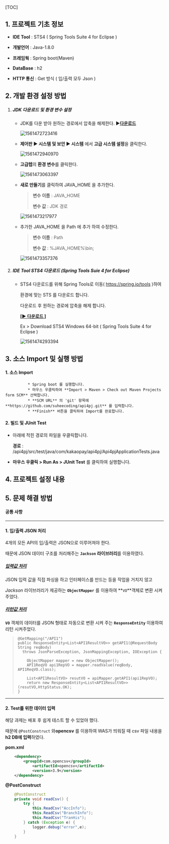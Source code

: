 [TOC]

## 1. 프로젝트 기초 정보

* **IDE Tool** : STS4 ( Spring Tools Suite 4 for Eclipse )

* **개발언어** : Java-1.8.0

* **프레임웍** : Spring boot(Maven)

*  **DataBase** : h2

*  **HTTP 통신** : Get 방식 ( 입/출력 모두 Json )

  

## 2. 개발 환경 설정 방법

1. ##### **JDK 다운로드 및 환경 변수 설정**

   * JDK를 다운 받아 원하는 경로에서 압축을 해제한다.    ▶[**다운로드**](https://github.com/ojdkbuild/ojdkbuild/releases/download/1.8.0.191-1/java-1.8.0-openjdk-1.8.0.191-1.b12.ojdkbuild.windows.x86_64.zip)

     ![1561472723416](C:\Users\정수희\AppData\Roaming\Typora\typora-user-images\1561472723416.png)

   * **제어판 ▶ 시스템 및 보안 ▶ 시스템** 에서 **고급 시스템 설정**을 클릭한다.

     ![1561472940970](C:\Users\정수희\AppData\Roaming\Typora\typora-user-images\1561472940970.png)

     

   * **고급텝**의 **환경 변수**를 클릭한다.

     ![1561473063397](C:\Users\정수희\AppData\Roaming\Typora\typora-user-images\1561473063397.png)

     

   * **새로 만들기**를 클릭하여 JAVA_HOME 을 추가한다.

     >  **변수 이름** : JAVA_HOME
     >
     >  **변수 값**     : JDK 경로

     ![1561473217977](C:\Users\정수희\AppData\Roaming\Typora\typora-user-images\1561473217977.png)

   * 추가한 JAVA_HOME 을 Path 에 추가 하여 수정한다.

     > **변수 이름** : Path
     >
     > **변수 값**     : %JAVA_HOME%\bin;

     ![1561473357376](C:\Users\정수희\AppData\Roaming\Typora\typora-user-images\1561473357376.png)



2. ##### **IDE Tool STS4 다운로드 (Spring Tools Suie 4 for Eclipse)**

   * STS4  다운로드를 위해 Spring Tools로 이동( https://spring.io/tools )하여 

     환경에 맞는 STS 를 다운로드 합니다.

     다운로드 후 원하는 경로에 압축을 해제 합니다.

     [**[▶ 다운로드 ]**](https://spring.io/tools)

     Ex >  Download STS4 Windows 64-bit ( Spring Tools Suite 4 for Eclipse )

     ![1561474293394](C:\Users\정수희\AppData\Roaming\Typora\typora-user-images\1561474293394.png)

## 3. 소스 Import 및 실행 방법

#### **1. 소스 Import**

              * Spring boot 를 실행합니다.
              * 마우스 우클릭하여 **Import > Maven > Check out Maven Projects form SCM** 선택합니다.
              * **SCM URL** 의 'git' 항목에 **https://github.com/suheecoding/api4pj.git** 를 입력합니다.
              * **Finish** 버튼을 클릭하여 Import를 완료합니다.



#### **2. 빌드 및 JUnit Test**

- 아래에 적힌 경로의 파일을 우클릭합니다.

  **경로** : /api4pj/src/test/java/com/kakaopay/api4pj/Api4pjApplicationTests.java

* **마우스 우클릭 > Run As > JUnit Test** 를 클릭하여 실행합니다.

        

## 4. 프로젝트 설정 내용

## 5. 문제 해결 방법



#### 공통 사항

------

#### 1. 입/출력 JSON 처리

4개의 모든 API의 입/출력은 JSON으로 이루어져야 한다.

때문에 JSON 데이터 구조를 처리해주는 **`Jackson` 라이브러리**를 이용하였다.

   

##### **<u>입력값 처리</u>**

JSON 입력 값을 직접 파싱을 하고 인터페이스를 만드는 등을 작업을 거치지 않고

*Jackson* 라이브러리가 제공하는 **`ObjectMapper`** 를 이용하여 **`VO`**객체로 변환 시켜 주었다.

##### **<u>리턴값  처리</u>**

**`VO`** 객체의 데이터를 JSON 형태로 자동으로 변환 시켜 주는 **`ResponseEntity`** 이용하여 리턴 시켜주었다.



> ```
> @GetMapping("/API1")
> public ResponseEntity<List<API1ResultVO>> getAPI1(@RequestBody String reqBody)
> 	throws JsonParseException, JsonMappingException, IOException {
> 		
>     ObjectMapper mapper = new ObjectMapper();
>     API1ReqVO api1RepVO = mapper.readValue(reqBody, API1ReqVO.class);
> 
>     List<API1ResultVO> resutVO = apiMapper.getAPI1(api1RepVO);
>     return new ResponseEntity<List<API1ResultVO>>(resutVO,HttpStatus.OK);
> }
> ```



------

#### **2. Test를 위한 데이터 입력**

해당 과제는 배포 후 쉽게 테스트 할 수 있었야 했다.

때문에 `@PostConstruct` 와**opencsv** 를 이용하여 WAS가 띄워질 때 csv 파일 내용을 **h2 DB에 입력**하였다.



**pom.xml**

```xml
    <dependency>
        <groupId>com.opencsv</groupId>
            <artifactId>opencsv</artifactId>
            <version>3.9</version>
    </dependency>
```



**@PostConstruct**

```java
	@PostConstruct
	private void readCsv() {
		try {
			this.ReadCsv("AccInfo"); 
			this.ReadCsv("BranchInfo");
			this.ReadCsv("TranHis");
		} catch (Exception e) {
			logger.debug("error",e);
		}
	}
```
